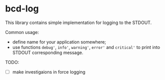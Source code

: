 # bcd-log

This library contains simple implementation for logging to the STDOUT.

Common usage:
  * define name for your application somewhere;
  * use functions `debug'`, `info'`, `warning'`, `error'` and `critical'` to print into STDOUT corresponding message.

TODO:
 - [ ] make investigaions in force logging
  
